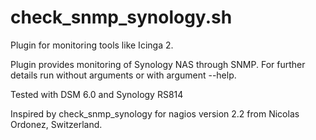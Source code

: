 # check_snmp_synology.sh

Plugin for monitoring tools like Icinga 2.

Plugin provides monitoring of Synology NAS through SNMP. For further details run without arguments or with argument --help.

Tested with DSM 6.0 and Synology RS814

Inspired by check_snmp_synology for nagios version 2.2 from Nicolas Ordonez, Switzerland.
